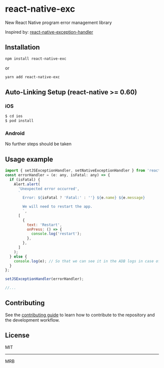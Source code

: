 # react-native-exc

New React Native program error management library

Inspired by: 
[react-native-exception-handler](https://github.com/a7ul/react-native-exception-handler)

## Installation

```sh
npm install react-native-exc
```
or
```sh
yarn add react-native-exc
```

## Auto-Linking Setup (react-native >= 0.60)

### iOS

```bash
$ cd ios
$ pod install
```

### Android

No further steps should be taken

## Usage example

```js
import { setJSExceptionHandler, setNativeExceptionHandler } from 'react-native-exc';
const errorHandler = (e: any, isFatal: any) => {
  if (isFatal) {
    Alert.alert(
      'Unexpected error occurred',
      `
        Error: ${isFatal ? 'Fatal:' : ''} ${e.name} ${e.message}

        We will need to restart the app.
        `,
      [
        {
          text: 'Restart',
          onPress: () => {
            console.log('restart');
          },
        },
      ]
    );
  } else {
    console.log(e); // So that we can see it in the ADB logs in case of Android if needed
  }
};

setJSExceptionHandler(errorHandler);

//...
```

## Contributing

See the [contributing guide](CONTRIBUTING.md) to learn how to contribute to the repository and the development workflow.

## License

MIT

---

MRB

